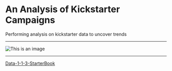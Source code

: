 # An Analysis of Kickstarter Campaigns
Performing analysis on kickstarter data to uncover trends
_ _ _ 
![This is an image](March_DataCollection_1000px.jpg)
_ _ _ 
[Data-1-1-3-StarterBook](data-1-1-3-StarterBook.xlsx)
